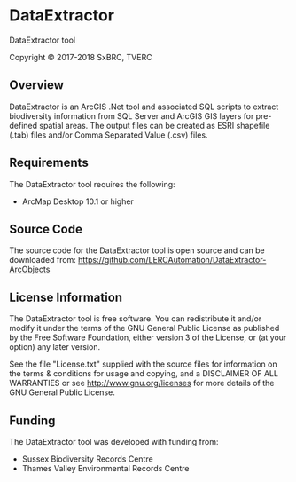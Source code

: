 DataExtractor
=============

DataExtractor tool

Copyright © 2017-2018 SxBRC, TVERC

Overview
--------
DataExtractor is an ArcGIS .Net tool and associated SQL scripts to extract biodiversity information from SQL Server and ArcGIS GIS layers for pre-defined spatial areas. The output files can be created as ESRI shapefile (.tab) files and/or Comma Separated Value (.csv) files.

Requirements
------------
The DataExtractor tool requires the following:

 - ArcMap Desktop 10.1 or higher

Source Code
-----------
The source code for the DataExtractor tool is open source and can be downloaded from:
<https://github.com/LERCAutomation/DataExtractor-ArcObjects>

License Information
-------------------
The DataExtractor tool is free software. You can redistribute it and/or modify it
under the terms of the GNU General Public License as published by the Free
Software Foundation, either version 3 of the License, or (at your option) any
later version.

See the file "License.txt" supplied with the source files for information on the
terms & conditions for usage and copying, and a DISCLAIMER OF ALL WARRANTIES
or see <http://www.gnu.org/licenses> for more details of the GNU General Public
License.

Funding
-------
The DataExtractor tool was developed with funding from:

* Sussex Biodiversity Records Centre
* Thames Valley Environmental Records Centre
